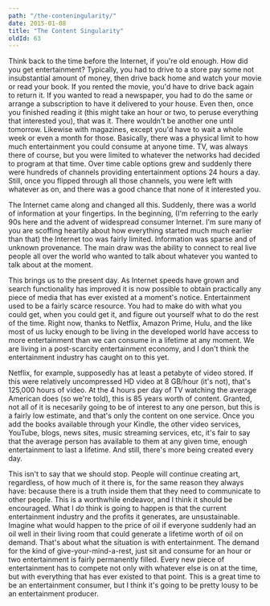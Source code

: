 ```yaml
---
path: "/the-conteningularity/"
date: 2015-01-08
title: "The Content Singularity"
oldId: 63
---
```

Think back to the time before the Internet, if you're old enough. How did you
get entertainment? Typically, you had to drive to a store pay some not
insubstantial amount of money, then drive back home and watch your movie or read
your book. If you rented the movie, you'd have to drive back again to return
it. If you wanted to read a newspaper, you had to do the same or arrange a
subscription to have it delivered to your house. Even then, once you finished
reading it (this might take an hour or two, to peruse everything that interested
you), that was it. There wouldn't be another one until tomorrow. Likewise with
magazines, except you'd have to wait a whole week or even a month for
those. Basically, there was a physical limit to how much entertainment you could
consume at anyone time. TV, was always there of course, but you were limited to
whatever the networks had decided to program at that time. Over time cable
options grew and suddenly there were hundreds of channels providing
entertainment options 24 hours a day. Still, once you flipped through all those
channels, you were left with whatever as on, and there was a good chance that
none of it interested you.

The Internet came along and changed all this. Suddenly, there was a world of
information at your fingertips. In the beginning, (I'm referring to the early 90s
here and the advent of widespread consumer Internet. I'm sure many of you are
scoffing heartily about how everything started much much earlier than that) the
Internet too was fairly limited. Information was sparse and of unknown
provenance. The main draw was the ability to connect to real live people all
over the world who wanted to talk about whatever you wanted to talk about at the
moment.

This brings us to the present day. As Internet speeds have grown and search
functionality has improved it is now possible to obtain practically any piece of
media that has ever existed at a moment's notice. Entertainment used to be a
fairly scarce resource. You had to make do with what you could get, when you
could get it, and figure out yourself what to do the rest of the time. Right
now, thanks to Netflix, Amazon Prime, Hulu, and the like most of us lucky enough
to be living in the developed world have access to more entertainment than we
can consume in a lifetime at any moment. We are living in a post-scarcity
entertainment economy, and I don't think the entertainment industry has caught
on to this yet.

Netflix, for example, supposedly has at least a petabyte of video stored. If
this were relatively uncompressed HD video at 8 GB/hour (it's not), that's
125,000 hours of video. At the 4 hours per day of TV watching the average
American does (so we're told), this is 85 years worth of content. Granted, not
all of it is necesarily going to be of interest to any one person, but this is a
fairly low estimate, and that's only the content on one service. Once you add
the books available through your Kindle, the other video services, YouTube,
blogs, news sites, music streaming services, etc, it's fair to say that the
average person has available to them at any given time, enough entertainment to
last a lifetime. And still, there's more being created every day.

This isn't to say that we should stop. People will continue creating art,
regardless, of how much of it there is, for the same reason they always have:
because there is a truth inside them that they need to communicate to other
people. This is a worthwhile endeavor, and I think it should be encouraged. What
I *do* think is going to happen is that the current entertainment industry and
the profits it generates, are unsustainable. Imagine what would happen to the
price of oil if everyone suddenly had an oil well in their living room that
could generate a lifetime worth of oil on demand. That's about what the
situation is with entertainment. The demand for the kind of
give-your-mind-a-rest, just sit and consume for an hour or two entertainment is
fairly permanently filled. Every new piece of entertainment has to compete not
only with whatever else is on at the time, but with everything that has ever
existed to that point. This is a great time to be an entertainment consumer, but
I think it's going to be pretty lousy to be an entertainment producer.
